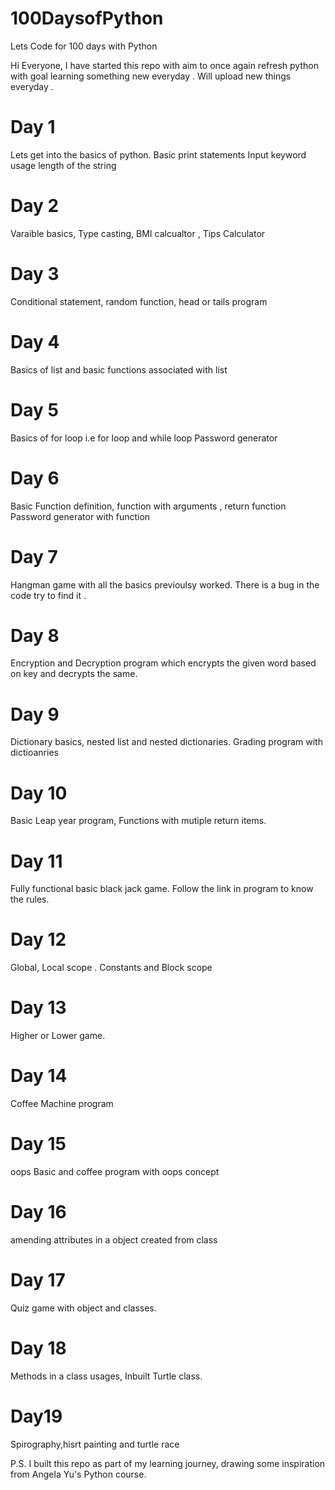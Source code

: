 # 100DaysofPython
Lets Code for 100 days with Python

Hi Everyone, I have started this repo with aim to once again refresh python with goal learning something new everyday . 
Will upload new things everyday .

# Day 1
Lets get into the basics of python.
Basic print statements
Input keyword usage
length of the string


# Day 2

Varaible basics, Type casting, BMI calcualtor , Tips Calculator


# Day 3

 Conditional statement, random function, head or tails program


# Day 4 

 Basics of list and basic functions associated with list

# Day 5
 Basics of for loop i.e for loop and while loop
 Password generator

# Day 6
  Basic Function definition, function with arguments , return function
  Password generator with function

# Day 7
  Hangman game with all the basics previoulsy worked. There is a bug in the code try to find it .

# Day 8 
  Encryption and Decryption program which encrypts the given word based on key and decrypts the same.

# Day 9
  Dictionary basics, nested list and nested dictionaries. Grading program with dictioanries

# Day 10
  Basic Leap year program, Functions with mutiple return items.

# Day 11
  Fully functional basic black jack game. Follow the link in program to know the rules.  

# Day 12
  Global, Local scope . Constants and Block scope 

# Day 13
  Higher or Lower game.

# Day 14
  Coffee Machine program 

# Day 15
  oops Basic and coffee program with oops concept

# Day 16
  amending attributes in a object created from class

# Day 17
  Quiz game with object and classes.

# Day 18
  Methods in a class usages, Inbuilt Turtle class.  

# Day19
  Spirography,hisrt painting and turtle race
   
P.S. I built this repo as part of my learning journey, drawing some inspiration from Angela Yu's Python course.
